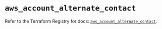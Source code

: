# `aws_account_alternate_contact`

Refer to the Terraform Registry for docs: [`aws_account_alternate_contact`](https://registry.terraform.io/providers/hashicorp/aws/6.2.0/docs/resources/account_alternate_contact).
